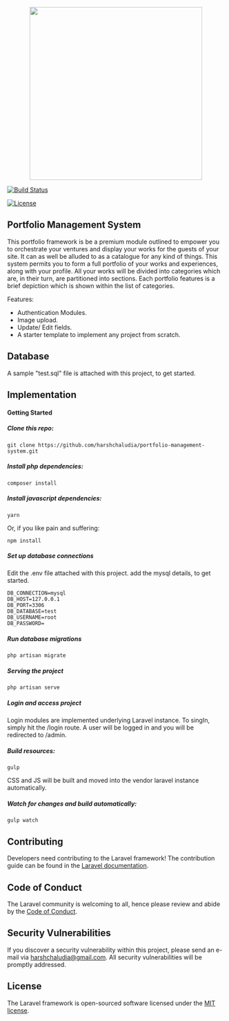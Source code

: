 <p align="center"><img src="https://res.cloudinary.com/dtfbvvkyp/image/upload/v1566331377/laravel-logolockup-cmyk-red.svg" width="400"></p>

<a href="https://travis-ci.org/laravel/framework"><img src="https://travis-ci.org/laravel/framework.svg" alt="Build Status"></a>

<a href="https://packagist.org/packages/laravel/framework"><img src="https://poser.pugx.org/laravel/framework/license.svg" alt="License"></a>

## Portfolio Management System

This portfolio framework is be a premium module outlined to empower you to orchestrate your ventures and display your works for the guests of your site. It can as well be alluded to as a catalogue for any kind of things. This system permits you to form a full portfolio of your works and experiences, along with your profile. All your works will be divided into categories which are, in their turn, are partitioned into sections. Each portfolio features is a brief depiction which is shown within the list of categories.

Features:
- Authentication Modules.
- Image upload.
- Update/ Edit fields.
- A starter template to implement any project from scratch.

## Database

A sample "test.sql" file is attached with this project, to get started.

## Implementation

#### Getting Started

##### Clone this repo:
```
git clone https://github.com/harshchaludia/portfolio-management-system.git
```

##### Install php dependencies:
```
composer install
```

##### Install javascript dependencies:
```
yarn
```
Or, if you like pain and suffering:
```
npm install
```

##### Set up database connections
Edit the .env file attached with this project.
add the mysql details, to get started.

```
DB_CONNECTION=mysql
DB_HOST=127.0.0.1
DB_PORT=3306
DB_DATABASE=test
DB_USERNAME=root
DB_PASSWORD=

```

##### Run database migrations
```
php artisan migrate
```

##### Serving the project

```
php artisan serve

```

##### Login and access project
Login modules are implemented underlying Laravel instance. To singIn, simply hit the /login route. A user will be logged in and you will be redirected to /admin.

##### Build resources:
```
gulp
```
CSS and JS will be built and moved into the vendor laravel instance automatically.

##### Watch for changes and build automatically:
````
gulp watch
````


## Contributing

Developers need contributing to the Laravel framework! The contribution guide can be found in the [Laravel documentation](https://laravel.com/docs/contributions).

## Code of Conduct

The Laravel community is welcoming to all, hence please review and abide by the [Code of Conduct](https://laravel.com/docs/contributions#code-of-conduct).

## Security Vulnerabilities

If you discover a security vulnerability within this project, please send an e-mail via [harshchaludia@gmail.com](mailto:taylor@laravel.com). All security vulnerabilities will be promptly addressed.

## License

The Laravel framework is open-sourced software licensed under the [MIT license](https://opensource.org/licenses/MIT).
